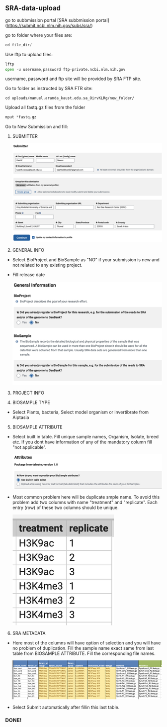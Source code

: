 ## SRA-data-upload

go to subbmission portal
[SRA subbmission portal] (https://submit.ncbi.nlm.nih.gov/subs/sra/)

go to folder where your files are:

```python
cd file_dir/
```

Use lftp to upload files:

```python
lftp
open -u username,password ftp-private.ncbi.nlm.nih.gov
```

username, password and ftp site will be provided by SRA FTP site.

Go to folder as instructed by SRA FTR site:

```pyhton
cd uploads/manuel.aranda_kaust.edu.sa_OirvKLRg/new_folder/
```

Upload all fastq.gz files from the folder

```python
mput *fastq.gz
```

Go to New Submission and fill:
1. SUBMITTER 

    ![plot](images/b3.png)  
    
2. GENERAL INFO
- Select BioProject and BioSample as "NO" if your submission is new and not related to any existing project.
- Fill release date

    ![plot](images/b4.png)
    
3. PROJECT INFO 

4. BIOSAMPLE TYPE
- Select Plants, bacteria, Select model organism or invertibrate from Aiptasia
5. BIOSAMPLE ATTRIBUTE
- Select built in table. Fill unique sample names, Organism, Isolate, breed etc. If you dont have information of any of the mandatory column fill "not applicable".

    ![plot](images/b5.png)
    
- Most common problem here will be duplicate smple name. To avoid this problem add two columns with name "treatment" and "replicate". Each entry (row) of these two columns should be unique.

    ![plot](images/b1.png)    
 
6. SRA METADATA
- Here most of the columns will have option of selection and you will have no problem of duplication. Fill the sample name exact same from last table from BIOSAMPLE ATTRIBUTE. Fill the corresponding file names.

    ![plot](images/b2.png) 
    
- Select Submit automatically after fillin this last table.
### DONE!
